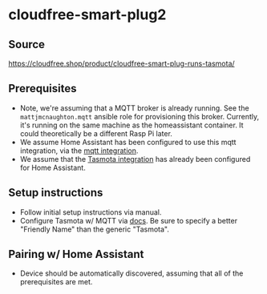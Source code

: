 # cloudfree-smart-plug2

## Source

https://cloudfree.shop/product/cloudfree-smart-plug-runs-tasmota/

## Prerequisites

- Note, we're assuming that a MQTT broker is already running. See the
  `mattjmcnaughton.mqtt` ansible role for provisioning this broker. Currently,
  it's running on the same machine as the homeassistant container. It could
  theoretically be a different Rasp Pi later.
- We assume Home Assistant has been configured to use this mqtt integration, via
  the [mqtt integration](https://www.home-assistant.io/integrations/mqtt/).
- We assume that the [Tasmota integration](https://www.home-assistant.io/integrations/tasmota/)
  has already been configured for Home Assistant.

## Setup instructions

- Follow initial setup instructions via manual.
- Configure Tasmota w/ MQTT via [docs](https://tasmota.github.io/docs/MQTT/).
  Be sure to specify a better "Friendly Name" than
  the generic "Tasmota".

## Pairing w/ Home Assistant

- Device should be automatically discovered, assuming that all of the
  prerequisites are met.
